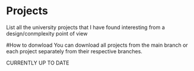 # Projects
List all the university projects that I have found interesting from a design/conmplexity point of view

#How to donwload
You can download all projects from the main branch or each project separately from their respective branches.

CURRENTLY UP TO DATE
